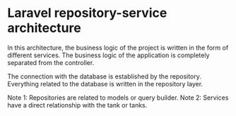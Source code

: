 # Laravel repository-service architecture

In this architecture, the business logic of the project is written in the form of different services. The business logic of the application is completely separated from the controller.

The connection with the database is established by the repository. Everything related to the database is written in the repository layer.

Note 1: Repositories are related to models or query builder.
Note 2: Services have a direct relationship with the tank or tanks.
